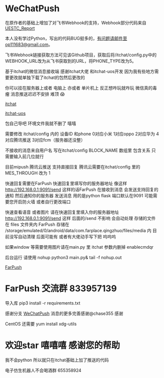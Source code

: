 # WeChatPush
在原作者的基础上增加了对飞书Webhook的支持，Webhook部分代码来自[UESTC_Report](https://github.com/imcyx/UESTC_Report)

本人没有学过Python，写出的代码BUG挺多的，有问题请邮件至op111683@gmail.com。

飞书Webhook链接获取方法可见该Github项目，获取后将/itchat/config.py中的WEBHOOK_URL改为从飞书获取到的URL，将PHONE_TYPE改为5。

基于itchat的微信消息接收端 感谢itchat大佬 和itchat-uos开发 因为我有些地方需要更改就单独下载了itchat的包然后更改的

你可以挂在服务器上或者 电脑上 亦或者 单片机上 反正想咋玩就咋玩 微信真的毒瘤 消息推送迟迟不安排 难顶 😱

[itchat](https://github.com/littlecodersh/ItChat)

[itchat-uos](https://github.com/why2lyj/ItChat-UOS)

包自己导吧 环境文件我就不删了 嘻嘻

需要修改 itchat/config 内的 设备ID 和phone 0对应小米 1对应oppo 2对应华为 4对应腾讯推送 3对应fcm（服务器还没整）

不接收的消息来自用户名 写在itchat/config BLOCK_NAME 数组里 包含关系 只需要输入前几位就行

目前mipush 腾讯云推送 支持直接回复 腾讯云需要在itchat/config 里的 MES_THROUGH 改为 1 

快速回复需要在FarPush 快速回复里填写你的服务器地址 像这样 http://192.168.0.1:9091/send
这样的话FarPush 在接收到消息 会发送支持回复的通知 然后通知你的服务器 发送消息 用的是python flask 端口默认在9091 可能需要您开启防火墙 或者自行更改端口

快速查看语音 或者图片 请在快速回复里填入你的服务器地址 http://192.168.0.1:9091/send 这样 后面的/send 不影响 会自动处理
存储的文件在 files 文件夹内 FarPush 存储在 /storage/emulated/0/android/data/com.farplace.qingzhuo/files/media 内
目前没写自动清理 后面可能有 或者有大佬动手写下把 呜呜呜


如果window 等需要使用图片请在main.py 里 itchat 参数内删掉 enablecmdqr

后台运行 请使用 nohup python3 main.py& tail -f nohup.out

[FarPush](www.coolapk.com/apk/com.farplace.farpush)

# FarPush 交流群 833957139

导入库 pip3 install -r requirements.txt

感谢分支 [WeChatPush](https://github.com/IlineI/WeChatPush) 消息的更多完善感谢@chase355 感谢

CentOS 还需要 yum install xdg-utils

# 欢迎star 嘻嘻嘻 感谢您的帮助

我不会python 所以就只在itchat基础上加了推送的代码

电子仿生机器人不会喝酒群 655358924

